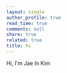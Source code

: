 ```yaml
---
layout: single
author_profile: true
read_time: true
comments: null
share: true
related: true
title: hi
---
```


Hi, I'm Jae In Kim
